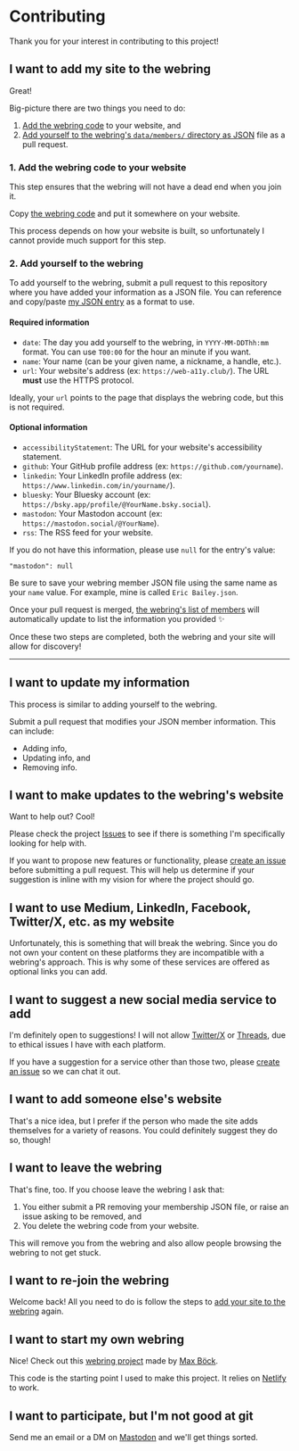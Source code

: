# Contributing

Thank you for your interest in contributing to this project!

## I want to add my site to the webring

Great!

Big-picture there are two things you need to do:

1. [Add the webring code]((https://a11y-webring.club#code)) to your website, and
2. [Add yourself to the webring's `data/members/` directory as JSON](https://github.com/ericwbailey/a11y-webring.club/tree/main/data/members) file as a pull request.

### 1. Add the webring code to your website

This step ensures that the webring will not have a dead end when you join it.

Copy [the webring code](https://a11y-webring.club#code) and put it somewhere on your website.

This process depends on how your website is built, so unfortunately I cannot provide much support for this step.

### 2. Add yourself to the webring

To add yourself to the webring, submit a pull request to this repository where you have added your information as a JSON file. You can reference and copy/paste [my JSON entry](https://github.com/ericwbailey/a11y-webring.club/blob/main/data/members/Eric%20Bailey.json) as a format to use.

#### Required information

* `date`: The day you add yourself to the webring, in `YYYY-MM-DDThh:mm` format. You can use `T00:00` for the hour an minute if you want.
* `name`: Your name (can be your given name, a nickname, a handle, etc.).
* `url`: Your website's address (ex: `https://web-a11y.club/`). The URL <strong>must</strong> use the HTTPS protocol.

Ideally, your `url` points to the page that displays the webring code, but this is not required.

#### Optional information

* `accessibilityStatement`: The URL for your website's accessibility statement.
* `github`: Your GitHub profile address (ex: `https://github.com/yourname`).
* `linkedin`: Your LinkedIn profile address (ex: `https://www.linkedin.com/in/yourname/`).
* `bluesky`: Your Bluesky account (ex: `https://bsky.app/profile/@YourName.bsky.social`).
* `mastodon`: Your Mastodon account (ex: `https://mastodon.social/@YourName`).
* `rss`: The RSS feed for your website.

If you do not have this information, please use `null` for the entry's value:

```
"mastodon": null
```

Be sure to save your webring member JSON file using the same name as your `name` value. For example, mine is called `Eric Bailey.json`.

Once your pull request is merged, [the webring's list of members](https://a11y-webring.club#members) will automatically update to list the information you provided ✨

Once these two steps are completed, both the webring and your site will allow for discovery!

---

## I want to update my information

This process is similar to adding yourself to the webring.

Submit a pull request that modifies your JSON member information. This can include:

* Adding info,
* Updating info, and
* Removing info.

## I want to make updates to the webring's website

Want to help out? Cool!

Please check the project [Issues](https://github.com/ericwbailey/a11y-webring.club/issues?q=is%3Aopen+is%3Aissue+label%3A%22help+wanted%22) to see if there is something I'm specifically looking for help with.

If you want to propose new features or functionality, please [create an issue](https://github.com/ericwbailey/a11y-webring.club/issues/new) before submitting a pull request. This will help us determine if your suggestion is inline with my vision for where the project should go.

## I want to use Medium, LinkedIn, Facebook, Twitter/X, etc. as my website

Unfortunately, this is something that will break the webring. Since you do not own your content on these platforms they are incompatible with a webring's approach. This is why some of these services are offered as optional links you can add.

## I want to suggest a new social media service to add

I'm definitely open to suggestions! I will not allow [Twitter/X](https://twitter.com/) or [Threads](https://www.threads.net/), due to ethical issues I have with each platform.

If you have a suggestion for a service other than those two, please [create an issue](https://github.com/ericwbailey/a11y-webring.club/issues/new) so we can chat it out.

## I want to add someone else's website

That's a nice idea, but I prefer if the person who made the site adds themselves for a variety of reasons. You could definitely suggest they do so, though!

## I want to leave the webring

That's fine, too. If you choose leave the webring I ask that:

1. You either submit a PR removing your membership JSON file, or raise an issue asking to be removed, and
1. You delete the webring code from your website.

This will remove you from the webring and also allow people browsing the webring to not get stuck.

## I want to re-join the webring

Welcome back! All you need to do is follow the steps to [add your site to the webring](#i-want-to-add-my-site-to-the-webring) again.

## I want to start my own webring

Nice! Check out this [webring project](https://github.com/maxboeck/webring/) made by [Max Böck](https://mxb.dev/).

This code is the starting point I used to make this project. It relies on [Netlify](https://netlify.com/) to work.

## I want to participate, but I'm not good at git

Send me an email or a DM on [Mastodon](https://social.ericwbailey.website/@eric) and we'll get things sorted.
